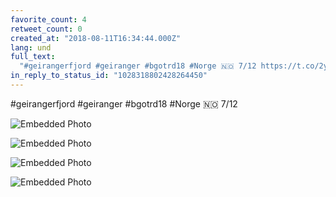 ```yaml
---
favorite_count: 4
retweet_count: 0
created_at: "2018-08-11T16:34:44.000Z"
lang: und
full_text:
  "#geirangerfjord #geiranger #bgotrd18 #Norge 🇳🇴 7/12 https://t.co/2yUi6eNtEg"
in_reply_to_status_id: "1028318802428264450"
---
```


#geirangerfjord #geiranger #bgotrd18 #Norge 🇳🇴 7/12

<div class="gallery gallery-4">

![Embedded Photo](https://twitter-media-coderbyheart.s3.eu-north-1.amazonaws.com/1028318810019954690-DkVPEQiXgAATHNT.jpg)

![Embedded Photo](https://twitter-media-coderbyheart.s3.eu-north-1.amazonaws.com/1028318810019954690-DkVPFmNX0AIfzUI.jpg)

![Embedded Photo](https://twitter-media-coderbyheart.s3.eu-north-1.amazonaws.com/1028318810019954690-DkVPHobXgAEGGcV.jpg)

![Embedded Photo](https://twitter-media-coderbyheart.s3.eu-north-1.amazonaws.com/1028318810019954690-DkVPIz8W0AE77Pp.jpg)

</div>
